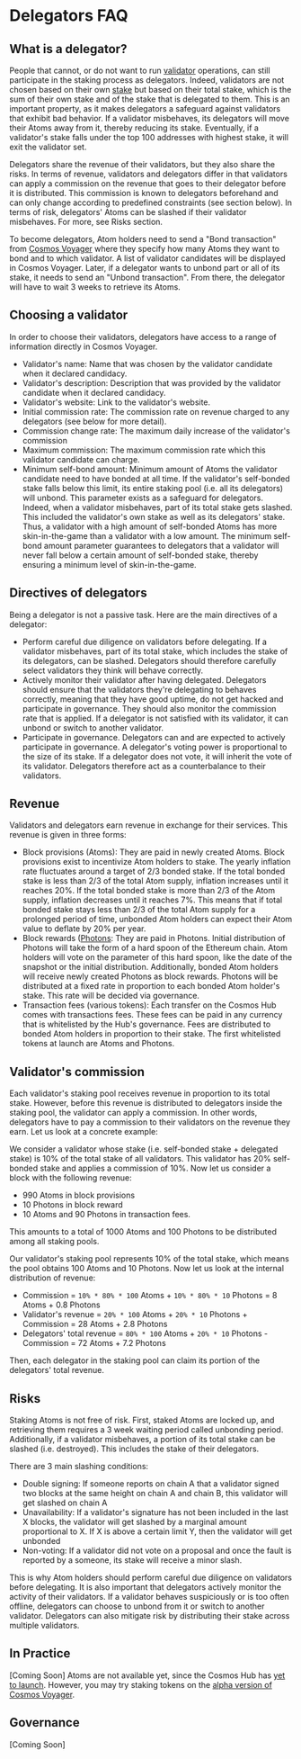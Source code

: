 # Delegators FAQ

## What is a delegator?

People that cannot, or do not want to run [validator](/validators) operations, can still participate in the staking process as delegators. Indeed, validators are not chosen based on their own [stake](/intro/hub) but based on their total stake, which is the sum of their own stake and of the stake that is delegated to them. This is an important property, as it makes delegators a safeguard against validators that exhibit bad behavior. If a validator misbehaves, its delegators will move their Atoms away from it, thereby reducing its stake. Eventually, if a validator's stake falls under the top 100 addresses with highest stake, it will exit the validator set.

Delegators share the revenue of their validators, but they also share the risks. In terms of revenue, validators and delegators differ in that validators can apply a commission on the revenue that goes to their delegator before it is distributed. This commission is known to delegators beforehand and can only change according to predefined constraints (see section below). In terms of risk, delegators' Atoms can be slashed if their validator misbehaves. For more, see Risks section.

To become delegators, Atom holders need to send a "Bond transaction" from [Cosmos Voyager](/voyager) where they specify how many Atoms they want to bond and to which validator. A list of validator candidates will be displayed in Cosmos Voyager. Later, if a delegator wants to unbond part or all of its stake, it needs to send an "Unbond transaction". From there, the delegator will have to wait 3 weeks to retrieve its Atoms.

## Choosing a validator

In order to choose their validators, delegators have access to a range of information directly in Cosmos Voyager.

* Validator's name: Name that was chosen by the validator candidate when it declared candidacy.
* Validator's description: Description that was provided by the validator candidate when it declared candidacy.
* Validator's website: Link to the validator's website.
* Initial commission rate: The commission rate on revenue charged to any delegators (see below for more detail).
* Commission change rate: The maximum daily increase of the validator's commission
* Maximum commission: The maximum commission rate which this validator candidate can charge.
* Minimum self-bond amount: Minimum amount of Atoms the validator candidate need to have bonded at all time. If the validator's self-bonded stake falls below this limit, its entire staking pool (i.e. all its delegators) will unbond. This parameter exists as a safeguard for delegators. Indeed, when a validator misbehaves, part of its total stake gets slashed. This included the validator's own stake as well as its delegators' stake. Thus, a validator with a high amount of self-bonded Atoms has more skin-in-the-game than a validator with a low amount. The minimum self-bond amount parameter guarantees to delegators that a validator will never fall below a certain amount of self-bonded stake, thereby ensuring a minimum level of skin-in-the-game.

## Directives of delegators

Being a delegator is not a passive task. Here are the main directives of a delegator:

* Perform careful due diligence on validators before delegating. If a validator misbehaves, part of its total stake, which includes the stake of its delegators, can be slashed. Delegators should therefore carefully select validators they think will behave correctly.
* Actively monitor their validator after having delegated. Delegators should ensure that the validators they're delegating to behaves correctly, meaning that they have good uptime, do not get hacked and participate in governance. They should also monitor the commission rate that is applied. If a delegator is not satisfied with its validator, it can unbond or switch to another validator.
* Participate in governance. Delegators can and are expected to actively participate in governance. A delegator's voting power is proportional to the size of its stake. If a delegator does not vote, it will inherit the vote of its validator. Delegators therefore act as a counterbalance to their validators.

## Revenue

Validators and delegators earn revenue in exchange for their services. This revenue is given in three forms:

* Block provisions (Atoms): They are paid in newly created Atoms. Block provisions exist to incentivize Atom holders to stake. The yearly inflation rate fluctuates around a target of 2/3 bonded stake. If the total bonded stake is less than 2/3 of the total Atom supply, inflation increases until it reaches 20%. If the total bonded stake is more than 2/3 of the Atom supply, inflation decreases until it reaches 7%. This means that if total bonded stake stays less than 2/3 of the total Atom supply for a prolonged period of time, unbonded Atom holders can expect their Atom value to deflate by 20% per year.
* Block rewards ([Photons](https://blog.cosmos.network/cosmos-fee-token-introducing-the-photon-8a62b2f51aa): They are paid in Photons. Initial distribution of Photons will take the form of a hard spoon of the Ethereum chain. Atom holders will vote on the parameter of this hard spoon, like the date of the snapshot or the initial distribution. Additionally, bonded Atom holders will receive newly created Photons as block rewards. Photons will be distributed at a fixed rate in proportion to each bonded Atom holder's stake. This rate will be decided via governance.
* Transaction fees (various tokens): Each transfer on the Cosmos Hub comes with transactions fees. These fees can be paid in any currency that is whitelisted by the Hub's governance. Fees are distributed to bonded Atom holders in proportion to their stake. The first whitelisted tokens at launch are Atoms and Photons.

## Validator's commission

Each validator's staking pool receives revenue in proportion to its total stake. However, before this revenue is distributed to delegators inside the staking pool, the validator can apply a commission. In other words, delegators have to pay a commission to their validators on the revenue they earn. Let us look at a concrete example:

We consider a validator whose stake (i.e. self-bonded stake + delegated stake) is 10% of the total stake of all validators. This validator has 20% self-bonded stake and applies a commission of 10%. Now let us consider a block with the following revenue:

* 990 Atoms in block provisions
* 10 Photons in block reward
* 10 Atoms and 90 Photons in transaction fees.

This amounts to a total of 1000 Atoms and 100 Photons to be distributed among all staking pools.

Our validator's staking pool represents 10% of the total stake, which means the pool obtains 100 Atoms and 10 Photons. Now let us look at the internal distribution of revenue:

* Commission = `10% * 80% * 100` Atoms + `10% * 80% * 10` Photons = 8 Atoms + 0.8 Photons
* Validator's revenue = `20% * 100` Atoms + `20% * 10` Photons + Commission = 28 Atoms + 2.8 Photons
* Delegators' total revenue = `80% * 100` Atoms + `20% * 10` Photons - Commission = 72 Atoms + 7.2 Photons

Then, each delegator in the staking pool can claim its portion of the delegators' total revenue.

## Risks

Staking Atoms is not free of risk. First, staked Atoms are locked up, and retrieving them requires a 3 week waiting period called unbonding period. Additionally, if a validator misbehaves, a portion of its total stake can be slashed (i.e. destroyed). This includes the stake of their delegators.

There are 3 main slashing conditions:

* Double signing: If someone reports on chain A that a validator signed two blocks at the same height on chain A and chain B, this validator will get slashed on chain A
* Unavailability: If a validator's signature has not been included in the last X blocks, the validator will get slashed by a marginal amount proportional to X. If X is above a certain limit Y, then the validator will get unbonded
* Non-voting: If a validator did not vote on a proposal and once the fault is reported by a someone, its stake will receive a minor slash.

This is why Atom holders should perform careful due diligence on validators before delegating. It is also important that delegators actively monitor the activity of their validators. If a validator behaves suspiciously or is too often offline, delegators can choose to unbond from it or switch to another validator. Delegators can also mitigate risk by distributing their stake across multiple validators.

## In Practice

[Coming Soon] Atoms are not available yet, since the Cosmos Hub has [yet to launch](/roadmap). However, you may try staking tokens on the [alpha version of Cosmos Voyager](/voyager).

## Governance

[Coming Soon]
